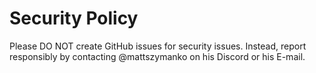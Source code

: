 # Security Policy
Please DO NOT create GitHub issues for security issues. Instead, report responsibly by contacting @mattszymanko on his Discord or his E-mail.
